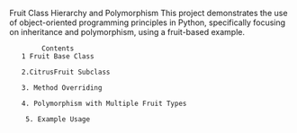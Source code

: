 Fruit Class Hierarchy and Polymorphism
This project demonstrates the use of object-oriented programming principles in Python, specifically focusing on inheritance and polymorphism, using a fruit-based example.  
    
            Contents
       1 Fruit Base Class

       2.CitrusFruit Subclass

       3. Method Overriding

       4. Polymorphism with Multiple Fruit Types

        5. Example Usage
